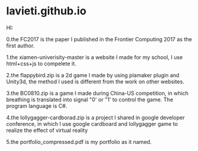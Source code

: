 # lavieti.github.io

HI:

0.the FC2017 is the paper I published in the Frontier Computing 2017 as the first author.

1.the xiamen-univerisity-master is a website I made for my school, I use html+css+js to compelete it.

2.the flappybird.zip is a 2d game I made by using plamaker plugin and Unity3d, the method I used is different from the work on other websites.

3.the BC0810.zip is a game I made during China-US competition, in which breathing is translated into signal "0' or "1' to control the game. The program language is C#.

4.the lollygagger-cardborad.zip is a project I shared in google developer conference, in which I use google cardboard and 
lollygagger game to realize the effect of virtual reality

5.the portfolio_compressed.pdf is my portfolio as it named.
